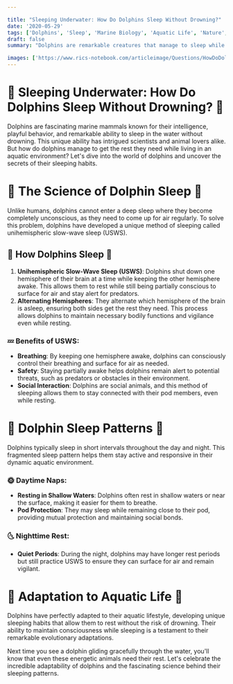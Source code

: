 ```yaml
---

title: "Sleeping Underwater: How Do Dolphins Sleep Without Drowning?"
date: '2020-05-29'
tags: ['Dolphins', 'Sleep', 'Marine Biology', 'Aquatic Life', 'Nature','Questions']
draft: false
summary: "Dolphins are remarkable creatures that manage to sleep while living in the water. In this blog post, we explore the unique sleeping patterns of dolphins and how they avoid drowning while resting."

images: ['https://www.rics-notebook.com/articleimage/Questions/HowDoDolphinsSleep.webp']
---
```


# 🐬 Sleeping Underwater: How Do Dolphins Sleep Without Drowning? 🐬

Dolphins are fascinating marine mammals known for their intelligence, playful behavior, and remarkable ability to sleep in the water without drowning. This unique ability has intrigued scientists and animal lovers alike. But how do dolphins manage to get the rest they need while living in an aquatic environment? Let's dive into the world of dolphins and uncover the secrets of their sleeping habits.

# 🔬 The Science of Dolphin Sleep 🔬

Unlike humans, dolphins cannot enter a deep sleep where they become completely unconscious, as they need to come up for air regularly. To solve this problem, dolphins have developed a unique method of sleeping called unihemispheric slow-wave sleep (USWS).

## 🧠 How Dolphins Sleep 🧠

1. **Unihemispheric Slow-Wave Sleep (USWS)**: Dolphins shut down one hemisphere of their brain at a time while keeping the other hemisphere awake. This allows them to rest while still being partially conscious to surface for air and stay alert for predators.
2. **Alternating Hemispheres**: They alternate which hemisphere of the brain is asleep, ensuring both sides get the rest they need. This process allows dolphins to maintain necessary bodily functions and vigilance even while resting.

### 💤 Benefits of USWS:

- **Breathing**: By keeping one hemisphere awake, dolphins can consciously control their breathing and surface for air as needed.
- **Safety**: Staying partially awake helps dolphins remain alert to potential threats, such as predators or obstacles in their environment.
- **Social Interaction**: Dolphins are social animals, and this method of sleeping allows them to stay connected with their pod members, even while resting.

# 🌊 Dolphin Sleep Patterns 🌊

Dolphins typically sleep in short intervals throughout the day and night. This fragmented sleep pattern helps them stay active and responsive in their dynamic aquatic environment.

### 🌞 Daytime Naps:

- **Resting in Shallow Waters**: Dolphins often rest in shallow waters or near the surface, making it easier for them to breathe.
- **Pod Protection**: They may sleep while remaining close to their pod, providing mutual protection and maintaining social bonds.

### 🌜 Nighttime Rest:

- **Quiet Periods**: During the night, dolphins may have longer rest periods but still practice USWS to ensure they can surface for air and remain vigilant.

# 🌟 Adaptation to Aquatic Life 🌟

Dolphins have perfectly adapted to their aquatic lifestyle, developing unique sleeping habits that allow them to rest without the risk of drowning. Their ability to maintain consciousness while sleeping is a testament to their remarkable evolutionary adaptations.

Next time you see a dolphin gliding gracefully through the water, you'll know that even these energetic animals need their rest. Let's celebrate the incredible adaptability of dolphins and the fascinating science behind their sleeping patterns.
